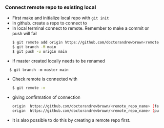 
### Connect remote repo to existing local
* First make and initialize local repo with ```git init```
* In github. create a repo to connect to
* In local terminal connect to remote. Remember to make a commit or push will fail
  ```bash
  $ git remote add origin https://github.com/doctorandrewbrown<remote_repo_name>
  $ git branch -M main
  $ git push -u origin main
  ```
* If master created locally needs to be renamed
```shell
  $ git branch -m master main
```
* Check remote is connected with
  ```bash
  $ git remote -v
  ```
* giving confirmation of connection
  ```bash
  origin  https://github.com/doctorandrewbrown/<remote_repo_name> (fetch)
  origin  https://github.com/doctorandrewbrown/<remote_repo_name> (push)
  ```
* It is also possible to do this by creating a remote repo first.
